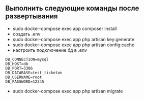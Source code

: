 ## Выполнить следующие команды после развертывания

- sudo docker-compose exec app composer install
- создать .env
- sudo docker-compose exec app php artisan key:generate
- sudo docker-compose exec app php artisan config:cache
- настроить подключение бд в .env
```
DB_CONNECTION=mysql
DB_HOST=db
DB_PORT=3306
DB_DATABASE=test_ticketon
DB_USERNAME=root
DB_PASSWORD=12345
```
- sudo docker-compose exec app php artisan migrate

